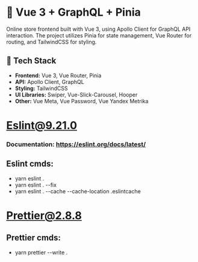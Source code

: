 # 🚀 Vue 3 + GraphQL + Pinia

Online store frontend built with Vue 3, using Apollo Client for GraphQL API interaction. The project utilizes Pinia for state management, Vue Router for routing, and TailwindCSS for styling.

## 📌 Tech Stack

- **Frontend:** Vue 3, Vue Router, Pinia
- **API:** Apollo Client, GraphQL
- **Styling:** TailwindCSS
- **UI Libraries:** Swiper, Vue-Slick-Carousel, Hooper
- **Other:** Vue Meta, Vue Password, Vue Yandex Metrika

# Eslint@9.21.0
### **Documentation:** https://eslint.org/docs/latest/

## Eslint cmds:
- yarn eslint .
- yarn eslint . --fix
- yarn eslint . --cache --cache-location .eslintcache

# Prettier@2.8.8
## Prettier cmds:
- yarn prettier --write .
